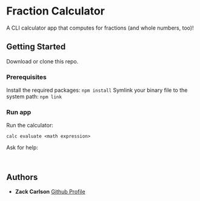 # Fraction Calculator
A CLI calculator app that computes for fractions (and whole numbers, too)!

## Getting Started

Download or clone this repo.

### Prerequisites

Install the required packages: 
```npm install```
Symlink your binary file to the system path:
```npm link```

### Run app

Run the calculator: 

```
calc evaluate <math expression>
```
Ask for help:
```calc help
```
```calc help evaluate
```

## Authors
* **Zack Carlson** [Github Profile](https://github.com/zackcarlson)
